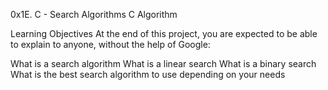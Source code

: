 0x1E. C - Search Algorithms
C Algorithm

Learning Objectives
At the end of this project, you are expected to be able to explain to anyone, without the help of Google:

What is a search algorithm
What is a linear search
What is a binary search
What is the best search algorithm to use depending on your needs
